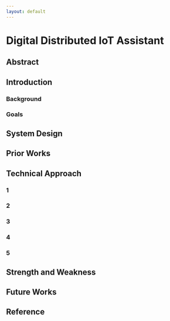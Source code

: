 ```yaml
---
layout: default
---
```


# Digital Distributed IoT Assistant

## Abstract

## Introduction
  ### Background

  ### Goals

## System Design

## Prior Works

## Technical Approach

  ### 1

  ### 2

  ### 3

  ### 4

  ### 5

## Strength and Weakness

## Future Works

## Reference
